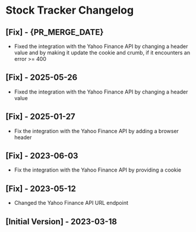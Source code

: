 # Stock Tracker Changelog

## [Fix] - {PR_MERGE_DATE}

- Fixed the integration with the Yahoo Finance API by changing a header value and by making it update the cookie and crumb, if it encounters an error >= 400

## [Fix] - 2025-05-26

- Fixed the integration with the Yahoo Finance API by changing a header value

## [Fix] - 2025-01-27

- Fix the integration with the Yahoo Finance API by adding a browser header

## [Fix] - 2023-06-03

- Fix the integration with the Yahoo Finance API by providing a cookie

## [Fix] - 2023-05-12

- Changed the Yahoo Finance API URL endpoint

## [Initial Version] - 2023-03-18
